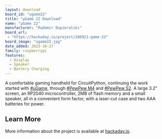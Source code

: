 ```yaml
---
layout: download
board_id: "ugame22"
title: "µGame 22 Download"
name: "µGame 22"
manufacturer: "Radomir Dopieralski"
board_url:
 - "https://hackaday.io/project/186921-game-22"
board_image: "ugame22.jpg"
date_added: 2023-10-27
family: raspberrypi
features:
  - Display
  - Speaker
  - Battery Charging
---
```


A comfortable gaming handheld for CircuitPython, continuing the work started with [#µGame](https://hackaday.io/project/27629), through [#PewPew M4](https://hackaday.io/project/165032) and [#PewPew S2](https://hackaday.io/project/178061). A large 3.2" screen, an RP2040 microcontroller, 2MB of flash memory and a small speaker, all in a convenient form factor, with a laser-cut case and two AAA batteries for power.

## Learn More
More information about the project is available at [hackaday.io](https://hackaday.io/project/186921-game-22).
